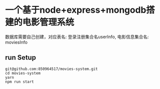 
# 一个基于node+express+mongodb搭建的电影管理系统
数据库需要自己创建，对应表名: 登录注册集合名userInfo,
电影信息集合名: moviesInfo
## run Setup
```
git@github.com:850964517/movies-system.git
cd movies-system
yarn
npm run start
```
